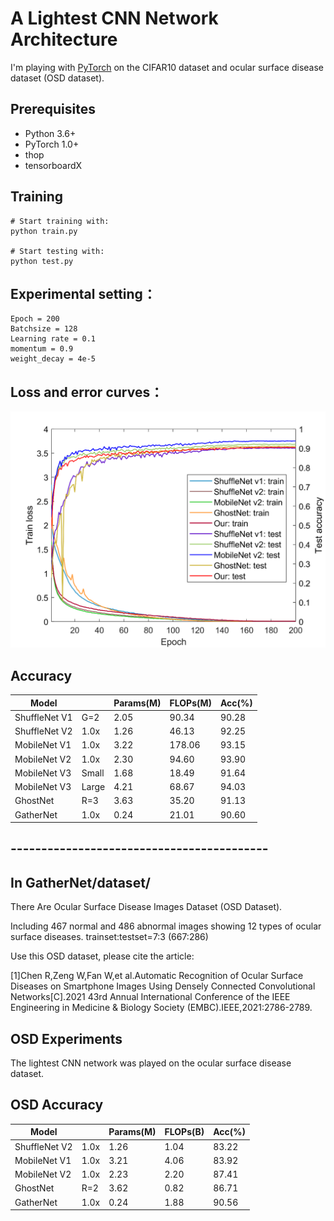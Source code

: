 # A Lightest CNN Network Architecture

I'm playing with [PyTorch](http://pytorch.org/) on the CIFAR10 dataset and ocular surface disease dataset (OSD dataset).

## Prerequisites
- Python 3.6+
- PyTorch 1.0+
- thop
- tensorboardX

## Training
```
# Start training with: 
python train.py

# Start testing with: 
python test.py
```

## Experimental setting：
```
Epoch = 200  
Batchsize = 128  
Learning rate = 0.1  
momentum = 0.9  
weight_decay = 4e-5
```

## Loss and error curves：

![](data/loss.png)



## Accuracy
| Model          |       | Params(M) | FLOPs(M)  | Acc(%) |
| -------------- | ---   | -------   | ----      | ----   |
| ShuffleNet V1  | G=2   |  2.05     | 90.34     | 90.28  |
| ShuffleNet V2  | 1.0x  |  1.26     | 46.13     | 92.25  |
| MobileNet V1   | 1.0x  |  3.22     | 178.06    | 93.15  |
| MobileNet V2   | 1.0x  |  2.30     | 94.60     | 93.90  |
| MobileNet V3   | Small |  1.68     | 18.49     | 91.64  |
| MobileNet V3   | Large |  4.21     | 68.67     | 94.03  |
| GhostNet       | R=3   |  3.63     | 35.20     | 91.13  |
| GatherNet      | 1.0x  |  0.24     | 21.01     | 90.60  |

## ------------------------------------------
## In GatherNet/dataset/

There Are Ocular Surface Disease Images Dataset (OSD Dataset).

Including 467 normal and 486 abnormal images showing 12 types of ocular surface diseases.
trainset:testset=7:3 (667:286)

Use this OSD dataset, please cite the article: 

[1]Chen R,Zeng W,Fan W,et al.Automatic Recognition of Ocular Surface Diseases on Smartphone Images 
Using Densely Connected Convolutional Networks[C].2021 43rd Annual International Conference of the 
IEEE Engineering in Medicine & Biology Society (EMBC).IEEE,2021:2786-2789.

## OSD Experiments
The lightest CNN network was played on the ocular surface disease dataset.

## OSD Accuracy
| Model          |       | Params(M) | FLOPs(B)  | Acc(%) |
| -------------- | ---   | -------   | ----      | ----   |
| ShuffleNet V2  | 1.0x  |  1.26     | 1.04      | 83.22  |
| MobileNet V1   | 1.0x  |  3.21     | 4.06      | 83.92  |
| MobileNet V2   | 1.0x  |  2.23     | 2.20      | 87.41  |
| GhostNet       | R=2   |  3.62     | 0.82      | 86.71  |
| GatherNet      | 1.0x  |  0.24     | 1.88      | 90.56  |
